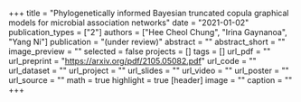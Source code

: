 +++
title = "Phylogenetically informed Bayesian truncated copula graphical models for microbial association networks"
date = "2021-01-02"
publication_types = ["2"]
authors = ["Hee Cheol Chung", "Irina Gaynanoa", "Yang Ni"]
publication = "(under review)"
abstract = ""
abstract_short = ""
image_preview = ""
selected = false
projects = []
tags = []
url_pdf = ""
url_preprint = "https://arxiv.org/pdf/2105.05082.pdf"
url_code = ""
url_dataset = ""
url_project = ""
url_slides = ""
url_video = ""
url_poster = ""
url_source = ""
math = true
highlight = true
[header]
image = ""
caption = ""
+++
